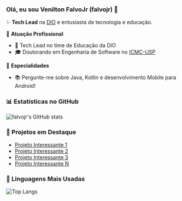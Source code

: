 ### Olá, eu sou Venilton FalvoJr (falvojr) 👋

✨ **Tech Lead** na [DIO](https://digitalinnovation.one/) e entusiasta de tecnologia e educação.

🏢 **Atuação Profissional**
- 🚀 Tech Lead no time de Educação da DIO
- 🎓 Doutorando em Engenharia de Software no [ICMC-USP](https://www.icmc.usp.br/)

📱 **Especialidades**
- 📚 Pergunte-me sobre Java, Kotlin e desenvolvimento Mobile para Android!

### 📊 Estatísticas no GitHub

![falvojr's GitHub stats](https://github-readme-stats.vercel.app/api?username=falvojr&show_icons=true&theme=dark)

### 📌 Projetos em Destaque

- [Projeto Interessante 1]()
- [Projeto Interessante 2]()
- [Projeto Interessante 3]()
- [Projeto Interessante N]()

### 🚀 Linguagens Mais Usadas

![Top Langs](https://github-readme-stats.vercel.app/api/top-langs/?username=falvojr&layout=compact&theme=dark)
